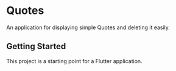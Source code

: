 # Quotes

An application for displaying simple Quotes and deleting it easily.

## Getting Started

This project is a starting point for a Flutter application.


